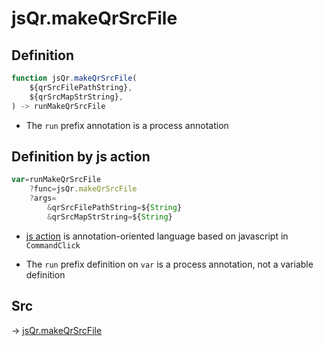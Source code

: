 # jsQr.makeQrSrcFile

## Definition

```js.js
function jsQr.makeQrSrcFile(
	${qrSrcFilePathString},
	${qrSrcMapStrString},
) -> runMakeQrSrcFile
```

- The `run` prefix annotation is a process annotation
## Definition by js action

```js.js
var=runMakeQrSrcFile
	?func=jsQr.makeQrSrcFile
	?args=
		&qrSrcFilePathString=${String}
		&qrSrcMapStrString=${String}
```

- [js action](#) is annotation-oriented language based on javascript in `CommandClick`

- The `run` prefix definition on `var` is a process annotation, not a variable definition

## Src

-> [jsQr.makeQrSrcFile](https://github.com/puutaro/CommandClick/blob/master/app/src/main/java/com/puutaro/commandclick/fragment_lib/terminal_fragment/js_interface/qr/JsQr.kt#L133)


